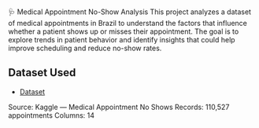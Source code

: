 🩺 Medical Appointment No-Show Analysis
This project analyzes a dataset of medical appointments in Brazil to understand the factors that influence whether a patient shows up or misses their appointment. 
The goal is to explore trends in patient behavior and identify insights that could help improve scheduling and reduce no-show rates.

## Dataset Used
- <a href =  "https://www.kaggle.com/datasets/joniarroba/noshowappointments" >Dataset</a>

Source: Kaggle — Medical Appointment No Shows 
Records: 110,527 appointments
Columns: 14
